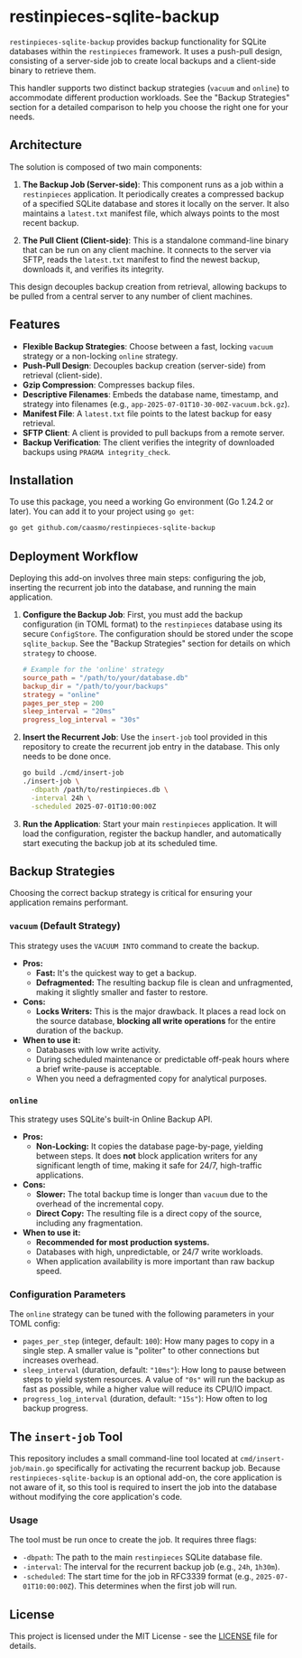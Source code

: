 # restinpieces-sqlite-backup

`restinpieces-sqlite-backup` provides backup functionality for SQLite databases within the `restinpieces` framework. It uses a push-pull design, consisting of a server-side job to create local backups and a client-side binary to retrieve them.

This handler supports two distinct backup strategies (`vacuum` and `online`) to accommodate different production workloads. See the "Backup Strategies" section for a detailed comparison to help you choose the right one for your needs.

## Architecture

The solution is composed of two main components:

1.  **The Backup Job (Server-side)**: This component runs as a job within a `restinpieces` application. It periodically creates a compressed backup of a specified SQLite database and stores it locally on the server. It also maintains a `latest.txt` manifest file, which always points to the most recent backup.

2.  **The Pull Client (Client-side)**: This is a standalone command-line binary that can be run on any client machine. It connects to the server via SFTP, reads the `latest.txt` manifest to find the newest backup, downloads it, and verifies its integrity.

This design decouples backup creation from retrieval, allowing backups to be pulled from a central server to any number of client machines.

## Features

-   **Flexible Backup Strategies**: Choose between a fast, locking `vacuum` strategy or a non-locking `online` strategy.
-   **Push-Pull Design**: Decouples backup creation (server-side) from retrieval (client-side).
-   **Gzip Compression**: Compresses backup files.
-   **Descriptive Filenames**: Embeds the database name, timestamp, and strategy into filenames (e.g., `app-2025-07-01T10-30-00Z-vacuum.bck.gz`).
-   **Manifest File**: A `latest.txt` file points to the latest backup for easy retrieval.
-   **SFTP Client**: A client is provided to pull backups from a remote server.
-   **Backup Verification**: The client verifies the integrity of downloaded backups using `PRAGMA integrity_check`.

## Installation

To use this package, you need a working Go environment (Go 1.24.2 or later). You can add it to your project using `go get`:

```bash
go get github.com/caasmo/restinpieces-sqlite-backup
```

## Deployment Workflow

Deploying this add-on involves three main steps: configuring the job, inserting the recurrent job into the database, and running the main application.

1.  **Configure the Backup Job**: First, you must add the backup configuration (in TOML format) to the `restinpieces` database using its secure `ConfigStore`. The configuration should be stored under the scope `sqlite_backup`. See the "Backup Strategies" section for details on which `strategy` to choose.
    ```toml
    # Example for the 'online' strategy
    source_path = "/path/to/your/database.db"
    backup_dir = "/path/to/your/backups"
    strategy = "online"
    pages_per_step = 200
    sleep_interval = "20ms"
    progress_log_interval = "30s"
    ```

2.  **Insert the Recurrent Job**: Use the `insert-job` tool provided in this repository to create the recurrent job entry in the database. This only needs to be done once.
    ```bash
    go build ./cmd/insert-job
    ./insert-job \
      -dbpath /path/to/restinpieces.db \
      -interval 24h \
      -scheduled 2025-07-01T10:00:00Z
    ```

3.  **Run the Application**: Start your main `restinpieces` application. It will load the configuration, register the backup handler, and automatically start executing the backup job at its scheduled time.

## Backup Strategies

Choosing the correct backup strategy is critical for ensuring your application remains performant.

### `vacuum` (Default Strategy)

This strategy uses the `VACUUM INTO` command to create the backup.

-   **Pros:**
    -   **Fast:** It's the quickest way to get a backup.
    -   **Defragmented:** The resulting backup file is clean and unfragmented, making it slightly smaller and faster to restore.
-   **Cons:**
    -   **Locks Writers:** This is the major drawback. It places a read lock on the source database, **blocking all write operations** for the entire duration of the backup.
-   **When to use it:**
    -   Databases with low write activity.
    -   During scheduled maintenance or predictable off-peak hours where a brief write-pause is acceptable.
    -   When you need a defragmented copy for analytical purposes.

### `online`

This strategy uses SQLite's built-in Online Backup API.

-   **Pros:**
    -   **Non-Locking:** It copies the database page-by-page, yielding between steps. It does **not** block application writers for any significant length of time, making it safe for 24/7, high-traffic applications.
-   **Cons:**
    -   **Slower:** The total backup time is longer than `vacuum` due to the overhead of the incremental copy.
    -   **Direct Copy:** The resulting file is a direct copy of the source, including any fragmentation.
-   **When to use it:**
    -   **Recommended for most production systems.**
    -   Databases with high, unpredictable, or 24/7 write workloads.
    -   When application availability is more important than raw backup speed.

### Configuration Parameters

The `online` strategy can be tuned with the following parameters in your TOML config:

-   `pages_per_step` (integer, default: `100`): How many pages to copy in a single step. A smaller value is "politer" to other connections but increases overhead.
-   `sleep_interval` (duration, default: `"10ms"`): How long to pause between steps to yield system resources. A value of `"0s"` will run the backup as fast as possible, while a higher value will reduce its CPU/IO impact.
-   `progress_log_interval` (duration, default: `"15s"`): How often to log backup progress.

## The `insert-job` Tool

This repository includes a small command-line tool located at `cmd/insert-job/main.go` specifically for activating the recurrent backup job. Because `restinpieces-sqlite-backup` is an optional add-on, the core application is not aware of it, so this tool is required to insert the job into the database without modifying the core application's code.

### Usage

The tool must be run once to create the job. It requires three flags:

-   `-dbpath`: The path to the main `restinpieces` SQLite database file.
-   `-interval`: The interval for the recurrent backup job (e.g., `24h`, `1h30m`).
-   `-scheduled`: The start time for the job in RFC3339 format (e.g., `2025-07-01T10:00:00Z`). This determines when the first job will run.

## License

This project is licensed under the MIT License - see the [LICENSE](LICENSE) file for details.
